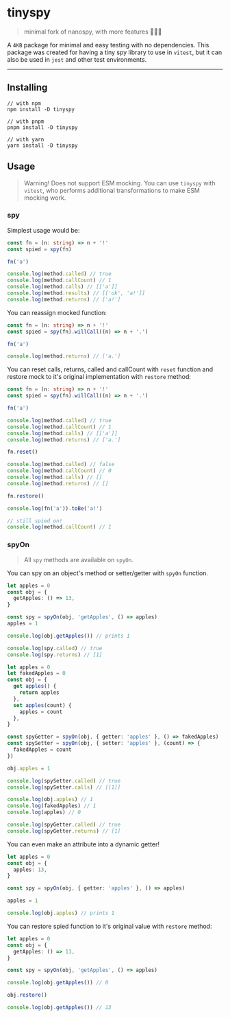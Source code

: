 # tinyspy

> minimal fork of nanospy, with more features 🕵🏻‍♂️

A `4KB` package for minimal and easy testing with no dependencies.
This package was created for having a tiny spy library to use in `vitest`, but it can also be used in `jest` and other test environments.

---

## Installing

```
// with npm
npm install -D tinyspy

// with pnpm
pnpm install -D tinyspy

// with yarn
yarn install -D tinyspy
```

## Usage

> Warning! Does not support ESM mocking. You can use `tinyspy` with `vitest`, who performs additional transformations to make ESM mocking work.

### spy

Simplest usage would be:

```ts
const fn = (n: string) => n + '!'
const spied = spy(fn)

fn('a')

console.log(method.called) // true
console.log(method.callCount) // 1
console.log(method.calls) // [['a']]
console.log(method.results) // [['ok', 'a!']]
console.log(method.returns) // ['a!']
```

You can reassign mocked function:

```ts
const fn = (n: string) => n + '!'
const spied = spy(fn).willCall((n) => n + '.')

fn('a')

console.log(method.returns) // ['a.']
```

You can reset calls, returns, called and callCount with `reset` function and restore mock to it's original implementation with `restore` method:

```ts
const fn = (n: string) => n + '!'
const spied = spy(fn).willCall((n) => n + '.')

fn('a')

console.log(method.called) // true
console.log(method.callCount) // 1
console.log(method.calls) // [['a']]
console.log(method.returns) // ['a.']

fn.reset()

console.log(method.called) // false
console.log(method.callCount) // 0
console.log(method.calls) // []
console.log(method.returns) // []

fn.restore()

console.log(fn('a')).toBe('a!')

// still spied on!
console.log(method.callCount) // 1
```

### spyOn

> All `spy` methods are available on `spyOn`.

You can spy on an object's method or setter/getter with `spyOn` function.

```ts
let apples = 0
const obj = {
  getApples: () => 13,
}

const spy = spyOn(obj, 'getApples', () => apples)
apples = 1

console.log(obj.getApples()) // prints 1

console.log(spy.called) // true
console.log(spy.returns) // [1]
```

```ts
let apples = 0
let fakedApples = 0
const obj = {
  get apples() {
    return apples
  },
  set apples(count) {
    apples = count
  },
}

const spyGetter = spyOn(obj, { getter: 'apples' }, () => fakedApples)
const spySetter = spyOn(obj, { setter: 'apples' }, (count) => {
  fakedApples = count
})

obj.apples = 1

console.log(spySetter.called) // true
console.log(spySetter.calls) // [[1]]

console.log(obj.apples) // 1
console.log(fakedApples) // 1
console.log(apples) // 0

console.log(spyGetter.called) // true
console.log(spyGetter.returns) // [1]
```

You can even make an attribute into a dynamic getter!

```ts
let apples = 0
const obj = {
  apples: 13,
}

const spy = spyOn(obj, { getter: 'apples' }, () => apples)

apples = 1

console.log(obj.apples) // prints 1
```

You can restore spied function to it's original value with `restore` method:

```ts
let apples = 0
const obj = {
  getApples: () => 13,
}

const spy = spyOn(obj, 'getApples', () => apples)

console.log(obj.getApples()) // 0

obj.restore()

console.log(obj.getApples()) // 13
```
